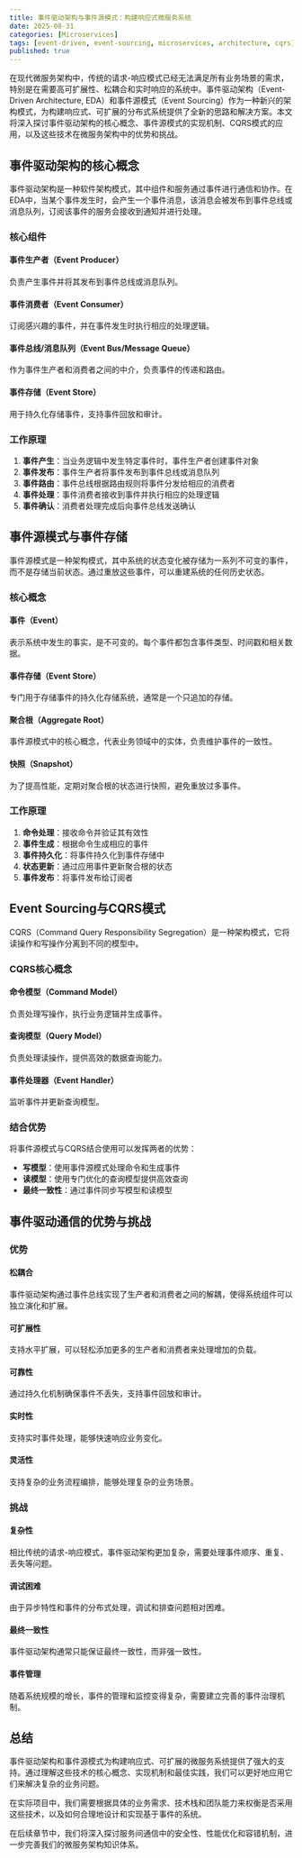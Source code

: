 ```yaml
---
title: 事件驱动架构与事件源模式：构建响应式微服务系统
date: 2025-08-31
categories: [Microservices]
tags: [event-driven, event-sourcing, microservices, architecture, cqrs]
published: true
---
```


在现代微服务架构中，传统的请求-响应模式已经无法满足所有业务场景的需求，特别是在需要高可扩展性、松耦合和实时响应的系统中。事件驱动架构（Event-Driven Architecture, EDA）和事件源模式（Event Sourcing）作为一种新兴的架构模式，为构建响应式、可扩展的分布式系统提供了全新的思路和解决方案。本文将深入探讨事件驱动架构的核心概念、事件源模式的实现机制、CQRS模式的应用，以及这些技术在微服务架构中的优势和挑战。

## 事件驱动架构的核心概念

事件驱动架构是一种软件架构模式，其中组件和服务通过事件进行通信和协作。在EDA中，当某个事件发生时，会产生一个事件消息，该消息会被发布到事件总线或消息队列，订阅该事件的服务会接收到通知并进行处理。

### 核心组件

#### 事件生产者（Event Producer）
负责产生事件并将其发布到事件总线或消息队列。

#### 事件消费者（Event Consumer）
订阅感兴趣的事件，并在事件发生时执行相应的处理逻辑。

#### 事件总线/消息队列（Event Bus/Message Queue）
作为事件生产者和消费者之间的中介，负责事件的传递和路由。

#### 事件存储（Event Store）
用于持久化存储事件，支持事件回放和审计。

### 工作原理

1. **事件产生**：当业务逻辑中发生特定事件时，事件生产者创建事件对象
2. **事件发布**：事件生产者将事件发布到事件总线或消息队列
3. **事件路由**：事件总线根据路由规则将事件分发给相应的消费者
4. **事件处理**：事件消费者接收到事件并执行相应的处理逻辑
5. **事件确认**：消费者处理完成后向事件总线发送确认

## 事件源模式与事件存储

事件源模式是一种架构模式，其中系统的状态变化被存储为一系列不可变的事件，而不是存储当前状态。通过重放这些事件，可以重建系统的任何历史状态。

### 核心概念

#### 事件（Event）
表示系统中发生的事实，是不可变的。每个事件都包含事件类型、时间戳和相关数据。

#### 事件存储（Event Store）
专门用于存储事件的持久化存储系统，通常是一个只追加的存储。

#### 聚合根（Aggregate Root）
事件源模式中的核心概念，代表业务领域中的实体，负责维护事件的一致性。

#### 快照（Snapshot）
为了提高性能，定期对聚合根的状态进行快照，避免重放过多事件。

### 工作原理

1. **命令处理**：接收命令并验证其有效性
2. **事件生成**：根据命令生成相应的事件
3. **事件持久化**：将事件持久化到事件存储中
4. **状态更新**：通过应用事件更新聚合根的状态
5. **事件发布**：将事件发布给订阅者

## Event Sourcing与CQRS模式

CQRS（Command Query Responsibility Segregation）是一种架构模式，它将读操作和写操作分离到不同的模型中。

### CQRS核心概念

#### 命令模型（Command Model）
负责处理写操作，执行业务逻辑并生成事件。

#### 查询模型（Query Model）
负责处理读操作，提供高效的数据查询能力。

#### 事件处理器（Event Handler）
监听事件并更新查询模型。

### 结合优势

将事件源模式与CQRS结合使用可以发挥两者的优势：
- **写模型**：使用事件源模式处理命令和生成事件
- **读模型**：使用专门优化的查询模型提供高效查询
- **最终一致性**：通过事件同步写模型和读模型

## 事件驱动通信的优势与挑战

### 优势

#### 松耦合
事件驱动架构通过事件总线实现了生产者和消费者之间的解耦，使得系统组件可以独立演化和扩展。

#### 可扩展性
支持水平扩展，可以轻松添加更多的生产者和消费者来处理增加的负载。

#### 可靠性
通过持久化机制确保事件不丢失，支持事件回放和审计。

#### 实时性
支持实时事件处理，能够快速响应业务变化。

#### 灵活性
支持复杂的业务流程编排，能够处理复杂的业务场景。

### 挑战

#### 复杂性
相比传统的请求-响应模式，事件驱动架构更加复杂，需要处理事件顺序、重复、丢失等问题。

#### 调试困难
由于异步特性和事件的分布式处理，调试和排查问题相对困难。

#### 最终一致性
事件驱动架构通常只能保证最终一致性，而非强一致性。

#### 事件管理
随着系统规模的增长，事件的管理和监控变得复杂，需要建立完善的事件治理机制。

## 总结

事件驱动架构和事件源模式为构建响应式、可扩展的微服务系统提供了强大的支持。通过理解这些技术的核心概念、实现机制和最佳实践，我们可以更好地应用它们来解决复杂的业务问题。

在实际项目中，我们需要根据具体的业务需求、技术栈和团队能力来权衡是否采用这些技术，以及如何合理地设计和实现基于事件的系统。

在后续章节中，我们将深入探讨服务间通信中的安全性、性能优化和容错机制，进一步完善我们的微服务架构知识体系。